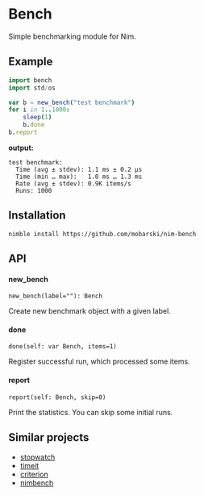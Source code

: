 # Bench

Simple benchmarking module for Nim.

## Example

```nim
import bench
import std/os

var b = new_bench("test benchmark")
for i in 1..1000:
    sleep(1)
    b.done
b.report
```

**output:**

```
test benchmark:
  Time (avg ± stdev): 1.1 ms ± 0.2 µs
  Time (min … max):   1.0 ms … 1.3 ms
  Rate (avg ± stdev): 0.9K items/s
  Runs: 1000
```



## Installation

`nimble install https://github.com/mobarski/nim-bench`



## API



#### new_bench

`new_bench(label=""): Bench`

Create new benchmark object with a given label.



#### done

`done(self: var Bench, items=1) `

Register successful run, which processed some items.



#### report

`report(self: Bench, skip=0)`

Print the statistics. You can skip some initial runs.



## Similar projects

- [stopwatch](https://gitlab.com/define-private-public/stopwatch)
- [timeit](https://github.com/ringabout/timeit)
- [criterion](https://github.com/disruptek/criterion)
- [nimbench](https://github.com/ivankoster/nimbench)

